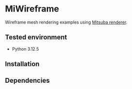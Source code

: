 # MiWireframe

Wireframe mesh rendering examples using [Mitsuba renderer](https://www.mitsuba-renderer.org/).


## Tested environment
- Python 3.12.5

## Installation

## Dependencies